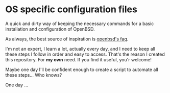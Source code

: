 # OS specific configuration files

A quick and dirty way of keeping the necessary commands for a basic installation and configuration of OpenBSD.

As always, the best source of inspiration is [openbsd's faq](http://www.openbsd.org/faq/index.html).

I'm not an expert, I learn a lot, actually every day, and I need to keep all these steps I follow in order and easy to access. That's the reason I created this repository. For **my own** need. If you find it useful, you'r welcome!

Maybe one day I'll be confident enough to create a script to automate all these steps... Who knows?

One day ...
